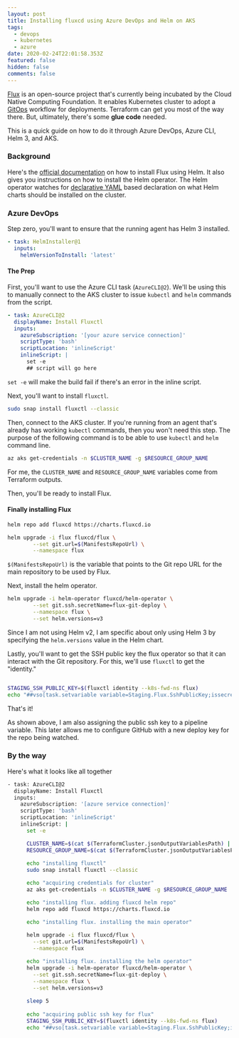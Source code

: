 ```yaml
---
layout: post
title: Installing fluxcd using Azure DevOps and Helm on AKS
tags:
  - devops
  - kubernetes
  - azure
date: 2020-02-24T22:01:58.353Z
featured: false
hidden: false
comments: false
---
```

[Flux](https://landscape.cncf.io/selected=flux) is an open-source project that's currently being incubated by the Cloud Native Computing Foundation. It enables Kubernetes cluster to adopt a [GitOps](https://gaunacode.com/gitops) workflow for deployments. Terraform can get you most of the way there. But, ultimately, there's some **glue code** needed. 

This is a quick guide on how to do it through Azure DevOps, Azure CLI, Helm 3, and AKS.

<!--more-->

### Background

Here's the [official documentation](https://docs.fluxcd.io/en/1.18.0/tutorials/get-started-helm.html) on how to install Flux using Helm. It also gives you instructions on how to install the Helm operator. The Helm operator watches for [declarative YAML](https://github.com/gaunadevops/flux-get-started/blob/master/releases/redis.yaml) based declaration on what Helm charts should be installed on the cluster.

### Azure DevOps

Step zero, you'll want to ensure that the running agent has Helm 3 installed.

``` yaml
- task: HelmInstaller@1
  inputs:
    helmVersionToInstall: 'latest'
```

#### The Prep

First, you'll want to use the Azure CLI task (`AzureCLI@2`). We'll be using this to manually connect to the AKS cluster to issue `kubectl` and `helm` commands from the script. 

``` yaml
- task: AzureCLI@2
  displayName: Install Fluxctl
  inputs:
    azureSubscription: '[your azure service connection]'
    scriptType: 'bash'
    scriptLocation: 'inlineScript'
    inlineScript: |
      set -e
      ## script will go here
```

`set -e` will make the build fail if there's an error in the inline script.

Next, you'll want to install `fluxctl`.

```bash 
sudo snap install fluxctl --classic
```

Then, connect to the AKS cluster. If you're running from an agent that's already has working `kubectl` commands, then you won't need this step. The purpose of the following command is to be able to use `kubectl` and `helm` command line.

``` bash
az aks get-credentials -n $CLUSTER_NAME -g $RESOURCE_GROUP_NAME
```

For me, the `CLUSTER_NAME` and `RESOURCE_GROUP_NAME` variables come from Terraform outputs.

Then, you'll be ready to install Flux.

#### Finally installing Flux

``` bash
helm repo add fluxcd https://charts.fluxcd.io

helm upgrade -i flux fluxcd/flux \
        --set git.url=$(ManifestsRepoUrl) \
        --namespace flux
```

`$(ManifestsRepoUrl)` is the variable that points to the Git repo URL for the main repository to be used by Flux.

Next, install the helm operator.

``` bash
helm upgrade -i helm-operator fluxcd/helm-operator \
        --set git.ssh.secretName=flux-git-deploy \
        --namespace flux \
        --set helm.versions=v3
```

Since I am not using Helm v2, I am specific about only using Helm 3 by specifying the `helm.versions` value in the Helm chart.

Lastly, you'll want to get the SSH public key the flux operator so that it can interact with the Git repository. For this, we'll use `fluxctl` to get the "identity."

``` bash

STAGING_SSH_PUBLIC_KEY=$(fluxctl identity --k8s-fwd-ns flux)
echo "##vso[task.setvariable variable=Staging.Flux.SshPublicKey;issecret=true]$STAGING_SSH_PUBLIC_KEY"

```

That's it! 

As shown above, I am also assigning the public ssh key to a pipeline variable. This later allows me to configure GitHub with a new deploy key for the repo being watched.

### By the way

Here's what it looks like all together

``` bash
- task: AzureCLI@2
  displayName: Install Fluxctl
  inputs:
    azureSubscription: '[azure service connection]'
    scriptType: 'bash'
    scriptLocation: 'inlineScript'
    inlineScript: |
      set -e

      CLUSTER_NAME=$(cat $(TerraformCluster.jsonOutputVariablesPath) | jq '.cluster_name.value' -r)
      RESOURCE_GROUP_NAME=$(cat $(TerraformCluster.jsonOutputVariablesPath) | jq '.resource_group_name.value' -r)
      
      echo "installing fluxctl"
      sudo snap install fluxctl --classic

      echo "acquiring credentials for cluster"
      az aks get-credentials -n $CLUSTER_NAME -g $RESOURCE_GROUP_NAME

      echo "installing flux. adding fluxcd helm repo"
      helm repo add fluxcd https://charts.fluxcd.io

      echo "installing flux. installing the main operator"
      
      helm upgrade -i flux fluxcd/flux \
        --set git.url=$(ManifestsRepoUrl) \
        --namespace flux

      echo "installing flux. installing the helm operator"
      helm upgrade -i helm-operator fluxcd/helm-operator \
        --set git.ssh.secretName=flux-git-deploy \
        --namespace flux \
        --set helm.versions=v3
      
      sleep 5
      
      echo "acquiring public ssh key for flux"
      STAGING_SSH_PUBLIC_KEY=$(fluxctl identity --k8s-fwd-ns flux)
      echo "##vso[task.setvariable variable=Staging.Flux.SshPublicKey;issecret=true]$STAGING_SSH_PUBLIC_KEY"
```
